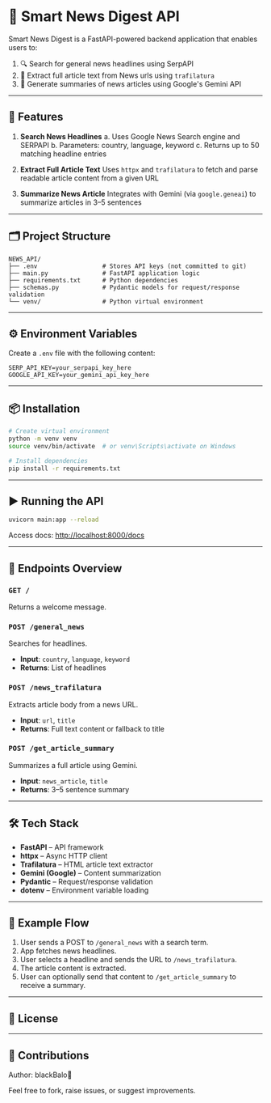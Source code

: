 
# 📰 Smart News Digest API

Smart News Digest is a FastAPI-powered backend application that enables users to:
1. 🔍 Search for general news headlines using SerpAPI
2. 📄 Extract full article text from News urls using `trafilatura`
3. 🧠 Generate summaries of news articles using Google's Gemini API
 
---

## 🚀 Features

1. **Search News Headlines**
   a. Uses Google News Search engine and SERPAPI
   b. Parameters: country, language, keyword
   c. Returns up to 50 matching headline entries

2. **Extract Full Article Text**
   Uses `httpx` and `trafilatura` to fetch and parse readable article content from a given URL

3. **Summarize News Article**
   Integrates with Gemini (via `google.geneai`) to summarize articles in 3–5 sentences

---

## 🗂️ Project Structure

```
NEWS_API/
├── .env                  # Stores API keys (not committed to git)
├── main.py               # FastAPI application logic
├── requirements.txt      # Python dependencies
├── schemas.py            # Pydantic models for request/response validation
└── venv/                 # Python virtual environment
```

---

## ⚙️ Environment Variables

Create a `.env` file with the following content:

```env
SERP_API_KEY=your_serpapi_key_here
GOOGLE_API_KEY=your_gemini_api_key_here
```

---

## 📦 Installation

```bash
# Create virtual environment
python -m venv venv
source venv/bin/activate  # or venv\Scripts\activate on Windows

# Install dependencies
pip install -r requirements.txt
```

---

## ▶️ Running the API

```bash
uvicorn main:app --reload
```

Access docs: [http://localhost:8000/docs](http://localhost:8000/docs)

---

## 🧪 Endpoints Overview

### `GET /`
Returns a welcome message.

### `POST /general_news`
Searches for headlines.
- **Input**: `country`, `language`, `keyword`
- **Returns**: List of headlines

### `POST /news_trafilatura`
Extracts article body from a news URL.
- **Input**: `url`, `title`
- **Returns**: Full text content or fallback to title

### `POST /get_article_summary`
Summarizes a full article using Gemini.
- **Input**: `news_article`, `title`
- **Returns**: 3–5 sentence summary

---

## 🛠️ Tech Stack

- **FastAPI** – API framework
- **httpx** – Async HTTP client
- **Trafilatura** – HTML article text extractor
- **Gemini (Google)** – Content summarization
- **Pydantic** – Request/response validation
- **dotenv** – Environment variable loading

---

## 📌 Example Flow

1. User sends a POST to `/general_news` with a search term.
2. App fetches news headlines.
3. User selects a headline and sends the URL to `/news_trafilatura`.
4. The article content is extracted.
5. User can optionally send that content to `/get_article_summary` to receive a summary.

---

## 📄 License


---

## 🤝 Contributions
Author: blackBalo🖤

Feel free to fork, raise issues, or suggest improvements.
